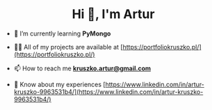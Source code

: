 <h1 align="center">Hi 👋, I'm Artur</h1>


- 🌱 I’m currently learning **PyMongo**

- 👨‍💻 All of my projects are available at [https://portfoliokruszko.pl/](https://portfoliokruszko.pl/)

- 📫 How to reach me **kruszko.artur@gmail.com**

- 📄 Know about my experiences [https://www.linkedin.com/in/artur-kruszko-9963531b4/](https://www.linkedin.com/in/artur-kruszko-9963531b4/)

